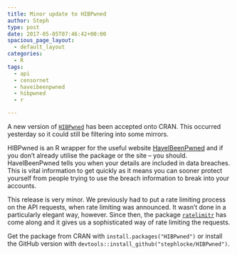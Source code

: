 ```yaml
---
title: Minor update to HIBPwned
author: Steph
type: post
date: 2017-05-05T07:46:42+00:00
spacious_page_layout:
  - default_layout
categories:
  - R
tags:
  - api
  - censornet
  - haveibeenpwned
  - hibpwned
  - r

---
```

A new version of [`HIBPwned`][1] has been accepted onto CRAN. This occurred yesterday so it could still be filtering into some mirrors.

HIBPwned is an R wrapper for the useful website [HaveIBeenPwned][2] and if you don&#8217;t already utilise the package or the site &#8211; you should. HaveIBeenPwned tells you when your details are included in data breaches. This is vital information to get quickly as it means you can sooner protect yourself from people trying to use the breach information to break into your accounts.

This release is very minor. We previously had to put a rate limiting process on the API requests, when rate limiting was announced. It wasn&#8217;t done in a particularly elegant way, however. Since then, the package [`ratelimitr`][3] has come along and it gives us a sophisticated way of rate limiting the requests.

Get the package from CRAN with `install.packages("HIBPwned")` or install the GitHub version with `devtools::install_github("stephlocke/HIBPwned")`.

 [1]: https://cran.r-project.org/package=HIBPwned
 [2]: https://haveibeenpwned.com
 [3]: https://cran.r-project.org/package=ratelimitr
